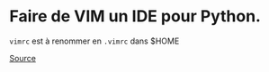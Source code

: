 # Faire de VIM un IDE pour Python. #

`vimrc` est à renommer en `.vimrc` dans $HOME

[Source](https://realpython.com/blog/python/vim-and-python-a-match-made-in-heaven/)
